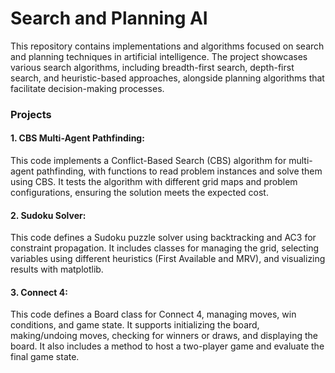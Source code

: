 # Search and Planning AI
This repository contains implementations and algorithms focused on search and planning techniques in artificial intelligence. The project showcases various search algorithms, including breadth-first search, depth-first search, and heuristic-based approaches, alongside planning algorithms that facilitate decision-making processes.

### Projects

#### 1. CBS Multi-Agent Pathfinding: 
This code implements a Conflict-Based Search (CBS) algorithm for multi-agent pathfinding, with functions to read problem instances and solve them using CBS. It tests the algorithm with different grid maps and problem configurations, ensuring the solution meets the expected cost.

#### 2. Sudoku Solver: 
This code defines a Sudoku puzzle solver using backtracking and AC3 for constraint propagation. It includes classes for managing the grid, selecting variables using different heuristics (First Available and MRV), and visualizing results with matplotlib.

#### 3. Connect 4:
This code defines a Board class for Connect 4, managing moves, win conditions, and game state. It supports initializing the board, making/undoing moves, checking for winners or draws, and displaying the board. It also includes a method to host a two-player game and evaluate the final game state.
